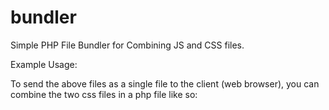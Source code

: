 # bundler

Simple PHP File Bundler for Combining JS and CSS files.

Example Usage:

  <link rel="stylesheet" href="main_styles.css" >
  <link rel="stylesheet" href="some_other_styles.css" >

To send the above files as a single file to the client (web browser), you can combine the two css files in a php file like so:
  
  <?php include('bundler.php') ?>
  
  <link rel="stylesheet" href="<?= bundle_files(['main_styles.css', 'some_other_styles.css'],'1.0','css') ?>" >
